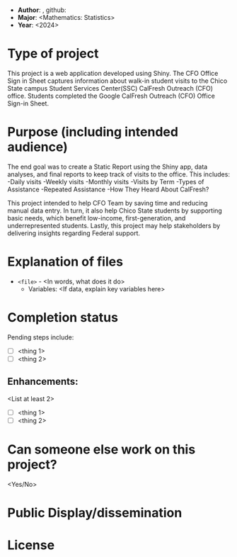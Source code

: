 # <CFO Office Sign-In Dashboard>
* **Author**: <Juan Cortes>, github: [<NOTJUANCORTES>](<https://github.com/NOTJUANCORTES>)
* **Major**: <Mathematics: Statistics>
* **Year**: <2024>

# Type of project

This project is a web application developed using Shiny. The CFO Office Sign in Sheet captures information about walk-in student visits to the Chico State campus Student Services Center(SSC) CalFresh Outreach (CFO) office. 
Students completed the Google CalFresh Outreach (CFO) Office Sign-in Sheet. 


# Purpose (including intended audience)

The end goal was to create a Static Report using the Shiny app, data analyses, and final reports to keep track of visits to the office. This includes:
-Daily visits
-Weekly visits
-Monthly visits
-Visits by Term
-Types of Assistance
-Repeated Assistance
-How They Heard About CalFresh?

This project intended to help CFO Team by saving time and reducing manual data entry. In turn, it also help Chico State students by supporting basic needs, which benefit low-income, 
first-generation, and underrepresented students. Lastly, this project may help stakeholders by delivering insights regarding Federal support.



# Explanation of files

* `<file>` - <In words, what does it do>
    - Variables: <If data, explain key variables here>

# Completion status 

<as applicable> Pending steps include: 

- [ ] <thing 1>
- [ ] <thing 2>

## Enhancements: 
<List at least 2>

- [ ] <thing 1>
- [ ] <thing 2>

# Can someone else work on this project? 
<Yes/No>

# Public Display/dissemination
<List any existing public facing pages here>

# License
